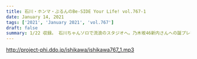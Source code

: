 ```yaml
---
title: 石川・ホンマ・ぶるんのBe-SIDE Your Life! vol.767-1
date: January 14, 2021
tags: ['2021', 'January 2021', 'vol.767']
draft: false
summary: 1/22 収録。 石川ちゃんソロで流浪のスタジオへ。乃木坂46新内さんへの誕プレを準備してました。
---
```


http://project-phi.ddo.jp/ishikawa/ishikawa767_1.mp3